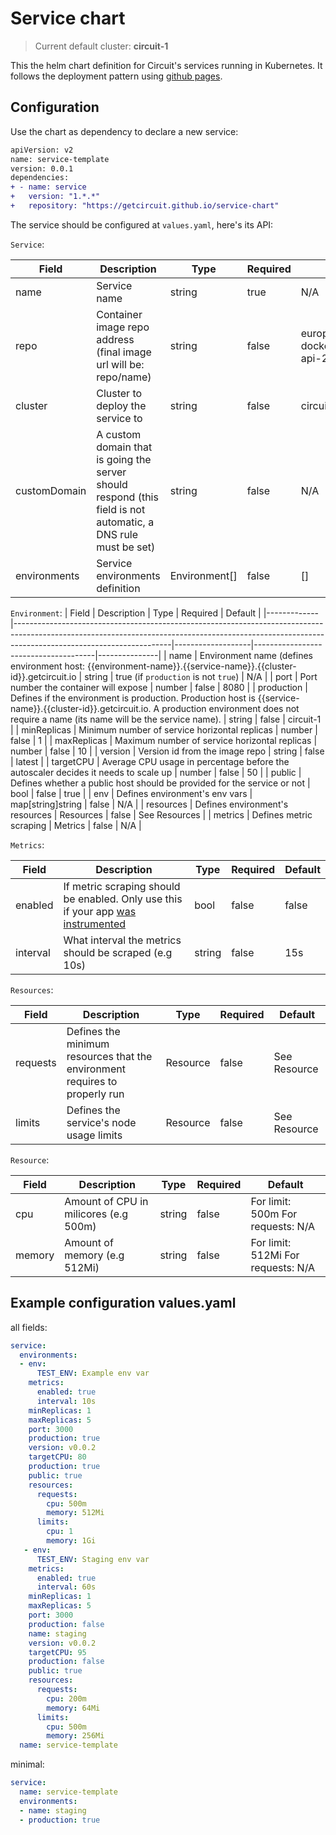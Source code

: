 # Service chart
> Current default cluster: **circuit-1**

This the helm chart definition for Circuit's services running in Kubernetes. It follows the deployment pattern using [github pages](https://helm.sh/docs/howto/chart_releaser_action/).

## Configuration

Use the chart as dependency to declare a new service: 

```diff
apiVersion: v2
name: service-template
version: 0.0.1
dependencies:
+ - name: service
+   version: "1.*.*"
+   repository: "https://getcircuit.github.io/service-chart"
```

The service should be configured at `values.yaml`, here's its API:

`Service`:

| Field        | Description                                                                                                   | Type          | Required | Default                                                   |
|--------------|---------------------------------------------------------------------------------------------------------------|---------------|----------|-----------------------------------------------------------|
| name         | Service name                                                                                                  | string        | true     | N/A                                                       |
| repo         | Container image repo address (final image url will be: repo/name)                                             | string        | false    | europe-west2-docker.pkg.dev/circuit-api-284012/getcircuit |
| cluster      | Cluster to deploy the service to                                                                              | string        | false    | circuit-1                                                 |
| customDomain | A custom domain that is going the server should respond (this field is not automatic, a DNS rule must be set) | string        | false    | N/A                                                       |
| environments | Service environments definition                                                                               | Environment[] | false    | []                                                        |

`Environment`:
| Field       | Description                                                                                                                                                                                       | Type              | Required                             | Default       |
|-------------|---------------------------------------------------------------------------------------------------------------------------------------------------------------------------------------------------|-------------------|--------------------------------------|---------------|
| name        | Environment name (defines environment host: {{environment-name}}.{{service-name}}.{{cluster-id}}.getcircuit.io                                                                               | string            | true (if `production` is not `true`) | N/A           |
| port        | Port number the container will expose                                                                                                                                                             | number            | false                                | 8080          |
| production  | Defines if the environment is production. Production host is {{service-name}}.{{cluster-id}}.getcircuit.io. A production environment does not require a name (its name will be the service name). | string            | false                                | circuit-1     |
| minReplicas | Minimum number of service horizontal replicas                                                                                                                                                     | number            | false                                | 1             |
| maxReplicas | Maximum number of service horizontal replicas                                                                                                                                                     | number            | false                                | 10            |
| version     | Version id from the image repo                                                                                                                                                                    | string            | false                                | latest        |
| targetCPU   | Average CPU usage in percentage before the autoscaler decides it needs to scale up                                                                                                                | number            | false                                | 50            |
| public      | Defines whether a public host should be provided for the service or not                                                                                                                           | bool              | false                                | true          |
| env         | Defines environment's env vars                                                                                                                                                                    | map[string]string | false                                | N/A           |
| resources   | Defines environment's resources                                                                                                                                                                   | Resources         | false                                | See Resources |
| metrics     | Defines metric scraping                                                                                                                                                                           | Metrics           | false                                | N/A           |


`Metrics`:

| Field  | Description                           | Type   | Required | Default                            |
|--------|---------------------------------------|--------|----------|------------------------------------|
| enabled    | If metric scraping should be enabled. Only use this if your app [was instrumented](https://prometheus.io/docs/instrumenting/clientlibs/) | bool | false    |  false  |
| interval | What interval the metrics should be scraped (e.g 10s)          | string | false    | 15s |



`Resources`:

| Field    | Description                                                                 | Type     | Required | Default      |
|----------|-----------------------------------------------------------------------------|----------|----------|--------------|
| requests | Defines the minimum resources that the environment requires to properly run | Resource | false    | See Resource |
| limits   | Defines the service's node usage limits                                     | Resource | false    | See Resource |

`Resource`:

| Field  | Description                           | Type   | Required | Default                            |
|--------|---------------------------------------|--------|----------|------------------------------------|
| cpu    | Amount of CPU in milicores (e.g 500m) | string | false    | For limit: 500m For requests: N/A  |
| memory | Amount of memory (e.g 512Mi)          | string | false    | For limit: 512Mi For requests: N/A |

## Example configuration values.yaml

all fields: 
```yaml
service:
  environments:
  - env:
      TEST_ENV: Example env var
    metrics:
      enabled: true
      interval: 10s
    minReplicas: 1
    maxReplicas: 5
    port: 3000
    production: true
    version: v0.0.2
    targetCPU: 80
    production: true
    public: true
    resources:
      requests:
        cpu: 500m
        memory: 512Mi
      limits: 
        cpu: 1
        memory: 1Gi
   - env:
      TEST_ENV: Staging env var
    metrics:
      enabled: true
      interval: 60s
    minReplicas: 1
    maxReplicas: 5
    port: 3000
    production: false
    name: staging
    version: v0.0.2
    targetCPU: 95
    production: false
    public: true
    resources:
      requests:
        cpu: 200m
        memory: 64Mi
      limits: 
        cpu: 500m
        memory: 256Mi
  name: service-template
```

minimal:
```yaml
service:
  name: service-template
  environments:
  - name: staging
  - production: true
```
